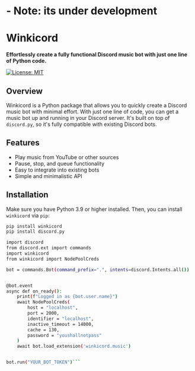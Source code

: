 # - Note: its under development

# Winkicord

**Effortlessly create a fully functional Discord music bot with just one line of Python code.**

[![License: MIT](https://img.shields.io/badge/License-MIT-blue.svg)](https://opensource.org/licenses/MIT)

## Overview

Winkicord is a Python package that allows you to quickly create a Discord music bot with minimal effort. With just one line of code, you can get a music bot up and running in your Discord server. It's built on top of `discord.py`, so it's fully compatible with existing Discord bots.

## Features
- Play music from YouTube or other sources
- Pause, stop, and queue functionality
- Easy to integrate into existing bots
- Simple and minimalistic API

## Installation

Make sure you have Python 3.9 or higher installed. Then, you can install `winkicord` via `pip`:

```bash
pip install winkicord
pip install discord.py
```


```bash
import discord
from discord.ext import commands
import winkicord
from winkicord import NodePoolCreds

bot = commands.Bot(command_prefix=".", intents=discord.Intents.all())


@bot.event
async def on_ready():
    print(f"Logged in as {bot.user.name}")
    await NodePoolCreds(
        host = "localhost",
        port = 2000,
        identifier = "localhost",
        inactive_timeout = 14000,
        cache = 130,
        password = "youshallnotpass"
    )
    await bot.load_extension('winkicord.music')


bot.run("YOUR_BOT_TOKEN")```